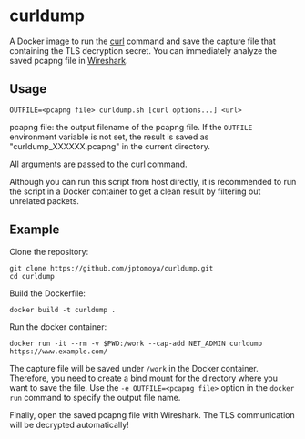 # curldump
A Docker image to run the [curl](https://curl.se/) command and save the capture file that containing the TLS decryption secret.
You can immediately analyze the saved pcapng file in [Wireshark](https://www.wireshark.org/).

## Usage
```console
OUTFILE=<pcapng file> curldump.sh [curl options...] <url>
```

pcapng file: the output filename of the pcapng file. If the `OUTFILE` environment variable is not set, the result is saved as "curldump_XXXXXX.pcapng" in the current directory.

All arguments are passed to the curl command.

Although you can run this script from host directly, it is recommended to run the script in a Docker container to get a clean result by filtering out unrelated packets.

## Example
Clone the repository:

```console
git clone https://github.com/jptomoya/curldump.git
cd curldump
```

Build the Dockerfile:

```console
docker build -t curldump .
```

Run the docker container:

```console
docker run -it --rm -v $PWD:/work --cap-add NET_ADMIN curldump https://www.example.com/
```

The capture file will be saved under `/work` in the Docker container. Therefore, you need to create a bind mount for the directory where you want to save the file.
Use the `-e OUTFILE=<pcapng file>` option in the `docker run` command to specify the output file name.

Finally, open the saved pcapng file with Wireshark. The TLS communication will be decrypted automatically!

